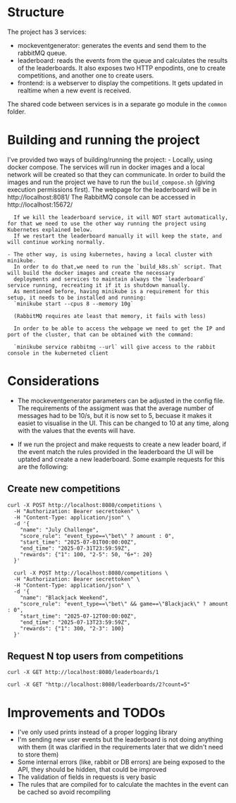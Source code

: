 # Structure
The project has 3 services:
- mockeventgenerator: generates the events and send them to the rabbitMQ queue.
- leaderboard: reads the events from the queue and calculates the results of the leaderboards. 
                It also exposes two HTTP enpodints, one to create competitions, and another one to create users.
- frontend: is a webserver to display the competitions. It gets updated in realtime when a new event is received.

The shared code between services is in a separate go module in the `common` folder.

# Building and running the project

I've provided two ways of building/running the project:
    - Locally, using docker compose. The services will run in docker images and a local network will be created so that
      they can communicate.
      In order to build the images and run the project we have to run the `build_compose.sh` (giving execution permissions first).
      The webpage for the leaderboard will be in http://localhost:8081/
      The RabbitMQ console can be accessed in http://localhost:15672/

      If we kill the leaderboard service, it will NOT start automatically, for that we need to use the other way running the project using Kubernetes explained below. 
      If we restart the leaderboard manually it will keep the state, and will continue working normally.

    - The other way, is using kubernetes, having a local cluster with minikube.
      In order to do that,we need to run the `build_k8s.sh` script. That will build the docker images and create the necessary
      deployments and services to maintain always the `leaderboard` service running, recreating it if it is shutdown manually.
      As mentioned before, having minikube is a requirement for this setup, it needs to be installed and running:
      `minikube start --cpus 8 --memory 10g`
      
      (RabbitMQ requires ate least that memory, it fails with less)
    
      In order to be able to access the webpage we need to get the IP and port of the cluster, that can be obtained with the command:

      `minikube service rabbitmq --url` will give access to the rabbit console in the kuberneted client


# Considerations
- The mockeventgenerator parameters can be adjusted in the config file. The requirements of the assigment was that the average number of messages had to be 10/s, but it is now set to 5, becuase it makes it easiet to visualise in the UI.
This can be changed to 10 at any time, along with the values that the events will have.

- If we run the project and make requests to create a new leader board, if the event match the rules provided in the leaderboard
the UI will be uptated and create a new leaderboard. Some example requests for this are the following:

## Create new competitions

```
curl -X POST http://localhost:8080/competitions \
  -H "Authorization: Bearer secrettoken" \
  -H "Content-Type: application/json" \
  -d '{
    "name": "July Challenge",
    "score_rule": "event_type==\"bet\" ? amount : 0",
    "start_time": "2025-07-01T00:00:00Z",
    "end_time": "2025-07-31T23:59:59Z",
    "rewards": {"1": 100, "2-5": 50, "6+": 20}
  }'
  ```

```
  curl -X POST http://localhost:8080/competitions \
  -H "Authorization: Bearer secrettoken" \
  -H "Content-Type: application/json" \
  -d '{
    "name": "Blackjack Weekend",
    "score_rule": "event_type==\"bet\" && game==\"Blackjack\" ? amount : 0",
    "start_time": "2025-07-12T00:00:00Z",
    "end_time": "2025-07-13T23:59:59Z",
    "rewards": {"1": 300, "2-3": 100}
  }'
```

## Request N top users from competitions

```
curl -X GET http://localhost:8080/leaderboards/1
```
```
curl -X GET "http://localhost:8080/leaderboards/2?count=5"
```

# Improvements and TODOs

- I've only used prints instead of a proper logging library
- I'm sending new user events but the leaderboard is not doing anything with them (it was clarified in the requirements later that we didn't need to store them)
- Some internal errors (like, rabbit or DB errors) are being exposed to the API, they should be hidden, that could be improved
- The validation of fields in requests is very basic
- The rules that are compiled for to calculate the machtes in the event can be cached so avoid recompiling

